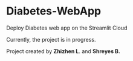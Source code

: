 # Diabetes-WebApp
Deploy Diabetes web app on the Streamlit Cloud

Currently, the project is in progress.

Project created by **Zhizhen L**. and **Shreyes B.**
